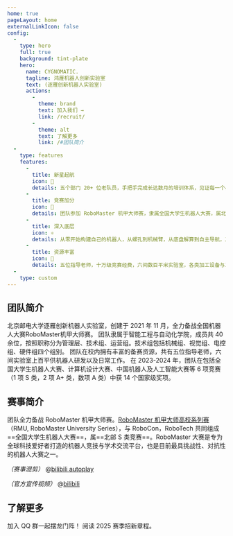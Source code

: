 ```yaml
---
home: true
pageLayout: home
externalLinkIcon: false
config:
  -
    type: hero
    full: true
    background: tint-plate
    hero:
      name: CYGNOMATIC.
      tagline: 鸿雁机器人创新实验室
      text: (逐雁创新机器人实验室)
      actions:
        -
          theme: brand
          text: 加入我们 →
          link: /recruit/
        -
          theme: alt
          text: 了解更多
          link: /#团队简介
  -
    type: features
    features:
      -
        title: 新星起航
        icon: 💫
        details: 五个部门 20+ 位老队员，手把手完成长达数月的培训体系，见证每一个小白到大佬的蜕变。
      -
        title: 竞赛加分
        icon: 📖
        details: 团队参加 RoboMaster 机甲大师赛，隶属全国大学生机器人大赛，属北邮 S 类加分竞赛。
      -
        title: 深入底层
        icon: ⚛️
        details: 从零开始构建自己的机器人，从螺孔到机械臂，从底盘解算到自主导航，真正深入机器人学的一个分支。
      -
        title: 资源丰富
        icon: 🚀
        details: 五位指导老师，十万级竞赛经费，六间数百平米实验室，各类加工设备与工具，助力每一个梦想的飞翔。
  -
    type: custom
---
```


## 团队简介

<CardGrid>
<Card title="团队来历" icon="streamline:target">
北京邮电大学逐雁创新机器人实验室，创建于 2021 年 11 月，全力备战全国机器人大赛RoboMaster机甲大师赛。
</Card>
<Card title="团队成员" icon="fluent:people-team-16-regular">
团队隶属于智能工程与自动化学院，成员共 40 余位，按照职称分为管理层、技术组、运营组。技术组包括机械组、视觉组、电控组、硬件组四个组别。
</Card>
<Card title="团队资源" icon="humbleicons:box">
团队在校内拥有丰富的备赛资源，共有五位指导老师，六间实验室上百平供机器人研发以及日常工作。
</Card>
<Card title="曾获荣誉" icon="material-symbols:trophy-outline">
在 2023-2024 年，团队在包括全国大学生机器人大赛、计算机设计大赛、中国机器人及人工智能大赛等 6 项竞赛（1 项 S 类，2 项 A+ 类，数项 A 类）中获 14 个国家级奖项。
</Card>
</CardGrid>

## 赛事简介

团队全力备战 RoboMaster 机甲大师赛。[RoboMaster 机甲大师高校系列赛](https://www.robomaster.com/zh-CN)（RMU, RoboMaster University Series），与 RoboCon，RoboTech 共同组成==全国大学生机器人大赛==，属==北邮 S 类竞赛==。RoboMaster 大赛是专为全球科技爱好者打造的机器人竞技与学术交流平台，也是目前最具挑战性、对抗性的机器人大赛之一。

*（赛事混剪）*
@[bilibili autoplay](BV1RE4m1X7Yw)

*（官方宣传视频）*
@[bilibili](BV1QU411m795)

## 了解更多

<CardGrid>
  <LinkCard title="加入招新群" icon="material-symbols:chat-outline" href="https://qm.qq.com/q/ZlQDS8UESc" >加入 QQ 群一起摆龙门阵！</LinkCard>
  <LinkCard title="加入我们" icon="iconamoon:enter" href="/recruit/" >阅读 2025 赛季招新章程。</LinkCard>
</CardGrid>